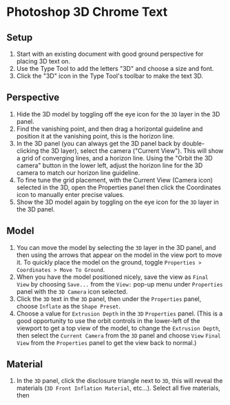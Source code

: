 # Photoshop 3D Chrome Text

## Setup

1. Start with an existing document with good ground perspective for placing 3D text on.
2. Use the Type Tool to add the letters "3D" and choose a size and font.
3. Click the "3D" icon in the Type Tool's toolbar to make the text 3D.

## Perspective

1. Hide the 3D model by toggling off the eye icon for the `3D` layer in the 3D panel.
2. Find the vanishing point, and then drag a horizontal guideline and position it at the vanishing point, this is the horizon line.
3. In the 3D panel (you can always get the 3D panel back by double-clicking the 3D layer), select the camera ("Current View"). This will show a grid of converging lines, and a horizon line. Using the "Orbit the 3D camera" button in the lower left, adjust the horizon line for the 3D camera to match our horizon line guideline.
4. To fine tune the grid placement, with the Current View (Camera icon) selected in the 3D, open the Properties panel then click the Coordinates icon to manually enter precise values.
5. Show the 3D model again by toggling on the eye icon for the `3D` layer in the 3D panel.

## Model

1. You can move the model by selecting the `3D` layer in the 3D panel, and then using the arrows that appear on the model in the view port to move it. To quickly place the model on the ground, toggle `Properties > Coordinates > Move To Ground`.
2. When you have the model positioned nicely, save the view as `Final View` by choosing `Save...` from the `View:` pop-up menu under `Properties` panel with the `3D Camera` icon selected.
3. Click the `3D` text in the `3D` panel, then under the `Properties` panel, choose `Inflate` as the `Shape Preset`.
4. Choose a value for `Extrusion Depth` in the `3D` `Properties` panel. (This is a good opportunity to use the orbit controls in the lower-left of the viewport to get a top view of the model, to change the `Extrusion Depth`, then select the `Current Camera` from the `3D` panel and choose `View` `Final View` from the `Properties` panel to get the view back to normal.)

## Material

1. In the `3D` panel, click the disclosure triangle next to `3D`, this will reveal the materials (`3D Front Inflation Material`, etc...). Select all five materials, then 